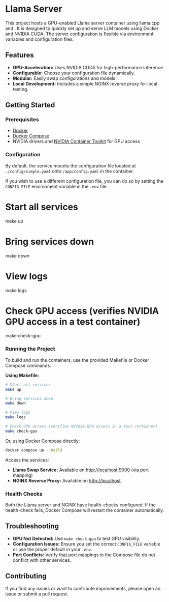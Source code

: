 # Llama Server

This project hosts a GPU-enabled Llama server container using llama.cpp and . It is designed to quickly set up and serve LLM models using Docker and NVIDIA CUDA. The server configuration is flexible via environment variables and configuration files.

## Features

- **GPU-Acceleration:** Uses NVIDIA CUDA for high-performance inference.
- **Configurable:** Choose your configuration file dynamically.
- **Modular:** Easily swap configurations and models.
- **Local Development:** Includes a simple NGINX reverse proxy for local testing.


## Getting Started

### Prerequisites

- [Docker](https://docs.docker.com/get-docker/)
- [Docker Compose](https://docs.docker.com/compose/)
- NVIDIA drivers and [NVIDIA Container Toolkit](https://docs.nvidia.com/datacenter/cloud-native/container-toolkit/install-guide.html) for GPU access

### Configuration

By default, the service mounts the configuration file located at `./config/simple.yaml` onto `/app/config.yaml` in the container.

If you wish to use a different configuration file, you can do so by setting the `CONFIG_FILE` environment variable in the `.env` file.

# Start all services
make up

# Bring services down
make down

# View logs
make logs

# Check GPU access (verifies NVIDIA GPU access in a test container)
make check-gpu

### Running the Project

To build and run the containers, use the provided Makefile or Docker Compose commands.

**Using Makefile:**

```bash
# Start all services
make up

# Bring services down
make down

# View logs
make logs

# Check GPU access (verifies NVIDIA GPU access in a test container)
make check-gpu
```

Or, using Docker Compose directly:

```bash
docker compose up --build
```

Access the services:
- **Llama Swap Service:** Available on [http://localhost:9000](http://localhost:9000) (via port mapping)
- **NGINX Reverse Proxy:** Available on [http://localhost](http://localhost)

### Health Checks

Both the Llama server and NGINX have health-checks configured. If the health-check fails, Docker Compose will restart the container automatically.

## Troubleshooting

- **GPU Not Detected:** Use `make check-gpu` to test GPU visibility.
- **Configuration Issues:** Ensure you set the correct `CONFIG_FILE` variable or use the proper default in your `.env`.
- **Port Conflicts:** Verify that port mappings in the Compose file do not conflict with other services.

## Contributing

If you find any issues or want to contribute improvements, please open an issue or submit a pull request.